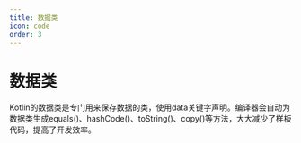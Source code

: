 ```yaml
---
title: 数据类
icon: code
order: 3
---
```


# 数据类

Kotlin的数据类是专门用来保存数据的类，使用data关键字声明。编译器会自动为数据类生成equals()、hashCode()、toString()、copy()等方法，大大减少了样板代码，提高了开发效率。
